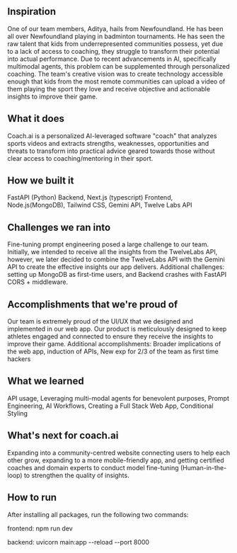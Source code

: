 ## Inspiration 
One of our team members, Aditya, hails from Newfoundland. He has been all over Newfoundland playing in badminton tournaments. He has seen the raw talent that kids from underrepresented communities possess, yet due to a lack of access to coaching, they struggle to transform their potential into actual performance. Due to recent advancements in AI, specifically multimodal agents, this problem can be supplemented through personalized coaching.  The team's creative vision was to create technology accessible enough that kids from the most remote communities can upload a video of them playing the sport they love and receive objective and actionable insights to improve their game. 

## What it does
Coach.ai is a personalized AI-leveraged software "coach" that analyzes sports videos and extracts strengths, weaknesses, opportunities and threats to transform into practical advice geared towards those without clear access to coaching/mentoring in their sport.

## How we built it
FastAPI (Python) Backend, Next.js (typescript) Frontend, Node.js(MongoDB), Tailwind CSS, Gemini API, Twelve Labs API

## Challenges we ran into
Fine-tuning prompt engineering posed a large challenge to our team. Initially, we intended to receive all the insights from the TwelveLabs API, however, we later decided to combine the TwelveLabs API with the Gemini API to create the effective insights our app delivers. Additional challenges: setting up MongoDB as first-time users, and Backend crashes with FastAPI CORS + middleware.

## Accomplishments that we're proud of
Our team is extremely proud of the UI/UX that we designed and implemented in our web app. Our product is meticulously designed to keep athletes engaged and connected to ensure they receive the insights to improve their game. Additional accomplishments: Broader implications of the web app, induction of APIs,  New exp for 2/3 of the team as first time hackers

## What we learned
API usage,  Leveraging multi-modal agents for benevolent purposes, Prompt Engineering, AI Workflows, Creating a Full Stack Web App, Conditional Styling

## What's next for coach.ai
Expanding into a community-centred website connecting users to help each other grow,  expanding to a more mobile-friendly app, and getting certified coaches and domain experts to conduct model fine-tuning (Human-in-the-loop) to strengthen the quality of insights.

## How to run
After installing all packages, run the following two commands:

frontend: npm run dev

backend: uvicorn main:app --reload --port 8000
